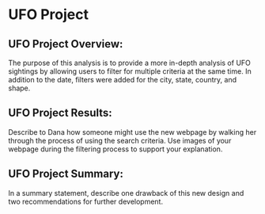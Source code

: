 # **UFO Project** 

## **UFO Project Overview:** 
The purpose of this analysis is to provide a more in-depth analysis of UFO sightings by allowing users to filter for multiple criteria at the same time. In addition to the date, filters were added for the city, state, country, and shape.

## **UFO Project Results:** 
Describe to Dana how someone might use the new webpage by walking her through the process of using the search criteria. Use images of your webpage during the filtering process to support your explanation.


## **UFO Project Summary:** 
In a summary statement, describe one drawback of this new design and two recommendations for further development.

